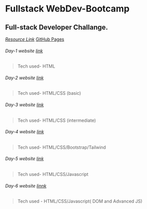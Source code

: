 # Fullstack WebDev-Bootcamp

## Full-stack Developer Challange.

_[Resource Link](https://docs.google.com/document/d/1ug1kzUcebpr21s6XhDCcuA3hE0cwOytYUS6HGZqfSog/edit?usp=sharing)_
[GitHub Pages](https://pages.github.com/)

###### Day-1 website [link](https://raeskaa.github.io/Portfolio-Day-1/)

> Tech used- HTML

###### Day-2 website [link](https://raeskaa.github.io/Portfolio-Day2/)

> Tech used- HTML/CSS (basic)

###### Day-3 website [link](https://raeskaa.github.io/Imtiaz-Ali-Day3/)

> Tech used- HTML/CSS (intermediate)

###### Day-4 website [link](https://raeskaa.github.io/tindog/)

> Tech used- HTML/CSS/Bootstrap/Tailwind

###### Day-5 website [link](https://raeskaa.github.io/Dice-Game/)

> Tech used- HTML/CSS/Javascript
###### Day-6 website [linnk](https://raeskaa.github.io/Drums/)

>Tech used - HTML/CSS/Javascript( DOM and Advanced JS)